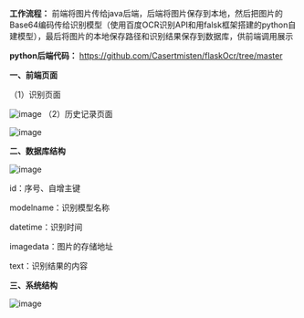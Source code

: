 **工作流程：** 前端将图片传给java后端，后端将图片保存到本地，然后把图片的Base64编码传给识别模型（使用百度OCR识别API和用falsk框架搭建的python自建模型），最后将图片的本地保存路径和识别结果保存到数据库，供前端调用展示

**python后端代码：** https://github.com/Casertmisten/flaskOcr/tree/master


**一、前端页面**

（1）识别页面

![image](https://github.com/user-attachments/assets/2f0dda74-e72a-4e1c-b403-f3066fc5f7a6)
（2）历史记录页面

![image](https://github.com/user-attachments/assets/b2da063a-05a5-43f2-8a53-1371bbe842df)

**二、数据库结构**

![image](https://github.com/user-attachments/assets/7ffe2bad-5555-4181-aee6-54e644a52e05)

id：序号、自增主键

modelname：识别模型名称

datetime：识别时间

imagedata：图片的存储地址

text：识别结果的内容

**三、系统结构**

![image](https://github.com/user-attachments/assets/3e20a332-d5cd-4983-ae1f-1c1a9251a7d8)




